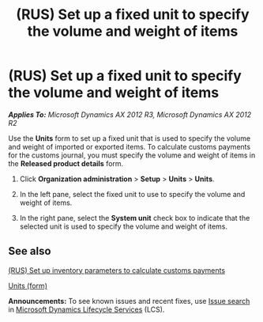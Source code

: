 ﻿---
title: (RUS) Set up a fixed unit to specify the volume and weight of items
TOCTitle: (RUS) Set up a fixed unit to specify the volume and weight of items
ms:assetid: 0dcc8a44-2a40-4369-99ac-9d5894e9c0f4
ms:mtpsurl: https://technet.microsoft.com/en-us/library/JJ733180(v=AX.60)
ms:contentKeyID: 49685148
ms.date: 04/18/2014
mtps_version: v=AX.60
---

# (RUS) Set up a fixed unit to specify the volume and weight of items 


_**Applies To:** Microsoft Dynamics AX 2012 R3, Microsoft Dynamics AX 2012 R2_

Use the **Units** form to set up a fixed unit that is used to specify the volume and weight of imported or exported items. To calculate customs payments for the customs journal, you must specify the volume and weight of items in the **Released product details** form.

1.  Click **Organization administration** \> **Setup** \> **Units** \> **Units**.

2.  In the left pane, select the fixed unit to use to specify the volume and weight of items.

3.  In the right pane, select the **System unit** check box to indicate that the selected unit is used to specify the volume and weight of items.

## See also

[(RUS) Set up inventory parameters to calculate customs payments](rus-set-up-inventory-parameters-to-calculate-customs-payments.md)

[Units (form)](https://technet.microsoft.com/en-us/library/hh209233\(v=ax.60\))

  
**Announcements:** To see known issues and recent fixes, use [Issue search](http://go.microsoft.com/fwlink/?linkid=389258) in [Microsoft Dynamics Lifecycle Services](http://go.microsoft.com/fwlink/?linkid=306505) (LCS).

